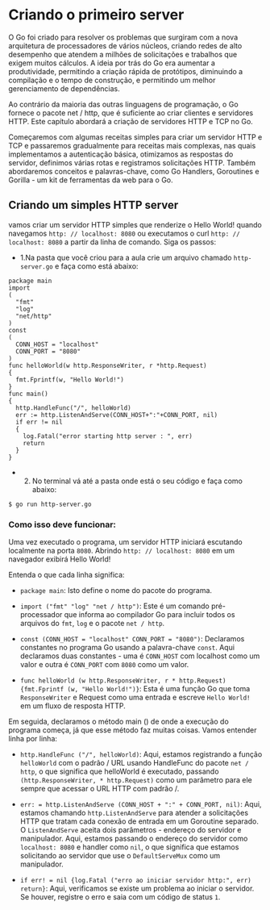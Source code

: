 # Criando o primeiro server 
O Go foi criado para resolver os problemas que surgiram com a nova arquitetura de processadores de vários núcleos, criando redes de alto desempenho que atendem a milhões de solicitações e trabalhos que exigem muitos cálculos. A ideia por trás do Go era aumentar a produtividade, permitindo a criação rápida de protótipos, diminuindo a compilação e o tempo de construção, e permitindo um melhor gerenciamento de dependências.

Ao contrário da maioria das outras linguagens de programação, o Go fornece o pacote net / http, que é suficiente ao criar clientes e servidores HTTP. Este capítulo abordará a criação de servidores HTTP e TCP no Go.

Começaremos com algumas receitas simples para criar um servidor HTTP e TCP e passaremos gradualmente para receitas mais complexas, nas quais implementamos a autenticação básica, otimizamos as respostas do servidor, definimos várias rotas e registramos solicitações HTTP. Também abordaremos conceitos e palavras-chave, como Go Handlers, Goroutines e Gorilla - um kit de ferramentas da web para o Go.

## Criando um simples HTTP server
vamos criar um servidor HTTP simples que renderize o Hello World! quando navegamos ```http: // localhost: 8080``` ou executamos o curl ```http: // localhost: 8080``` a partir da linha de comando. Siga os passos:

- 1.Na pasta que você criou para a aula crie um arquivo chamado ```http-server.go``` e faça como está abaixo:

```
package main
import 
(
  "fmt"
  "log"
  "net/http"
)
const 
(
  CONN_HOST = "localhost"
  CONN_PORT = "8080"
)
func helloWorld(w http.ResponseWriter, r *http.Request) 
{
  fmt.Fprintf(w, "Hello World!")
}
func main() 
{
  http.HandleFunc("/", helloWorld)
  err := http.ListenAndServe(CONN_HOST+":"+CONN_PORT, nil)
  if err != nil 
  {
    log.Fatal("error starting http server : ", err)
    return
  }
}
```



- 2. No terminal vá até a pasta onde está o seu código e faça como abaixo:

```$ go run http-server.go```


### Como isso deve funcionar:
Uma vez executado o programa, um servidor HTTP iniciará escutando localmente na porta ```8080```. Abrindo ```http: // localhost: 8080``` em um navegador exibirá Hello World!

Entenda o que cada linha significa:
- ```package main```: Isto define o nome do pacote do programa.

- ```import ("fmt" "log" "net / http")```: Este é um comando pré-processador que informa ao compilador Go para incluir todos os arquivos do ```fmt```, ```log``` e o pacote ```net / http```.

- ```const (CONN_HOST = "localhost" CONN_PORT = "8080")```: Declaramos constantes no programa Go usando a palavra-chave ```const```. Aqui declaramos duas constantes - uma é ```CONN_HOST``` com localhost como um valor e outra é ```CONN_PORT``` com ```8080``` como um valor.

- ```func helloWorld (w http.ResponseWriter, r * http.Request) {fmt.Fprintf (w, "Hello World!")}```: Esta é uma função Go que toma ```ResponseWriter``` e Request como uma entrada e escreve ```Hello World!``` em um fluxo de resposta HTTP.

Em seguida, declaramos o método main () de onde a execução do programa começa, já que esse método faz muitas coisas. Vamos entender linha por linha:

- ```http.HandleFunc ("/", helloWorld)```: Aqui, estamos registrando a função ```helloWorld``` com o padrão / URL usando HandleFunc do pacote ```net / http```, o que significa que helloWorld é executado, passando ```(http.ResponseWriter, * http.Request)``` como um parâmetro para ele sempre que acessar o URL HTTP com padrão /.

- ```err: = http.ListenAndServe (CONN_HOST + ":" + CONN_PORT, nil)```: Aqui, estamos chamando ```http.ListenAndServe``` para atender a solicitações HTTP que tratam cada conexão de entrada em um Goroutine separado. O ```ListenAndServe``` aceita dois parâmetros - endereço do servidor e manipulador. Aqui, estamos passando o endereço do servidor como ```localhost: 8080``` e handler como ```nil```, o que significa que estamos solicitando ao servidor que use o ```DefaultServeMux``` como um manipulador.

- ```if err! = nil {log.Fatal ("erro ao iniciar servidor http:", err) return}```: Aqui, verificamos se existe um problema ao iniciar o servidor. Se houver, registre o erro e saia com um código de status ```1```.
